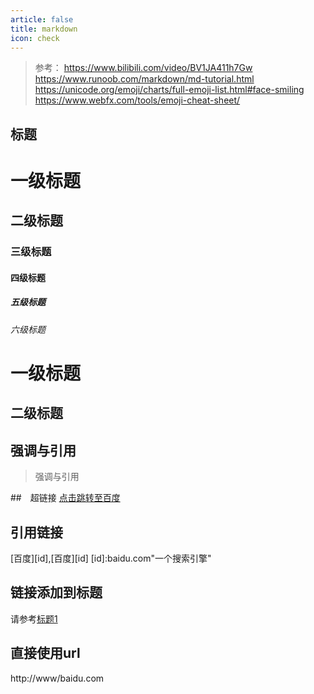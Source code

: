 ```yaml
---
article: false
title: markdown
icon: check
---
```

>参考：
https://www.bilibili.com/video/BV1JA411h7Gw
https://www.runoob.com/markdown/md-tutorial.html
https://unicode.org/emoji/charts/full-emoji-list.html#face-smiling
https://www.webfx.com/tools/emoji-cheat-sheet/

## 标题
# 一级标题
## 二级标题
### 三级标题
#### 四级标题
##### 五级标题
###### 六级标题

一级标题
===
二级标题
---
## 强调与引用
> 强调与引用

##　超链接
[点击跳转至百度](http://www.baidu.com"一个搜索引擎")

## 引用链接
[百度][id],[百度][id]
[id]:baidu.com"一个搜索引擎"

## 链接添加到标题
请参考[标题1](#一级标题)

## 直接使用url
http://www/baidu.com

